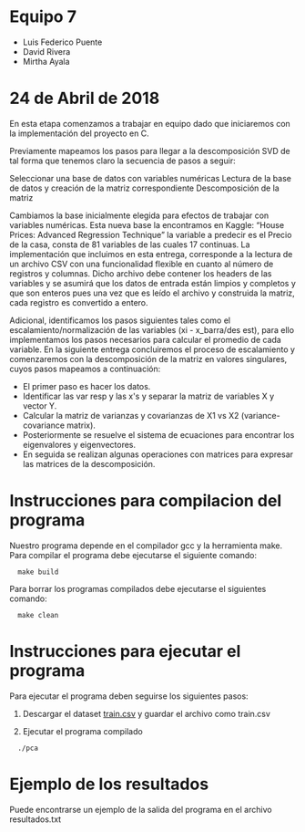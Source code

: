 # Equipo 7

  * Luis Federico Puente
  * David Rivera 
  * Mirtha Ayala

# 24 de Abril de 2018

En esta etapa comenzamos a trabajar en equipo dado que iniciaremos con la implementación del proyecto en C.

Previamente mapeamos los pasos para llegar a la descomposición SVD de tal forma que tenemos claro la secuencia de pasos a seguir:

Seleccionar una base de datos con variables numéricas
Lectura de la base de datos y creación de la matriz correspondiente
Descomposición de la matriz

Cambiamos la base inicialmente elegida para efectos de trabajar con variables numéricas. Esta nueva base la encontramos en Kaggle: “House Prices: Advanced Regression Technique” la variable a predecir es el Precio de la casa, consta de 81 variables de las cuales 17 continuas.
La implementación que incluimos en esta entrega, corresponde a la lectura de un archivo CSV  con una funcionalidad flexible en cuanto al número de registros y columnas. Dicho archivo debe contener los headers de las variables y se asumirá que los datos de entrada están limpios y completos y que son enteros pues una vez que es leído el archivo y construida la matriz, cada registro es convertido a entero. 

Adicional, identificamos los pasos siguientes tales como el escalamiento/normalización de las variables (xi -  x_barra/des est), para ello implementamos los pasos necesarios para calcular el promedio de cada variable. En la siguiente entrega concluiremos el proceso de escalamiento y comenzaremos con la descomposición de la matriz en valores singulares, cuyos pasos mapeamos a continuación:

  * El primer paso es hacer los datos.
  * Identificar las var resp y las x's y separar la matriz de variables X y vector Y.
  * Calcular la matriz de varianzas y covarianzas de X1 vs X2 (variance-covariance matrix).
  * Posteriormente se resuelve el sistema de ecuaciones para encontrar los eigenvalores y eigenvectores.
  * En seguida se realizan algunas operaciones con matrices para expresar las matrices de la descomposición.

# Instrucciones para compilacion del programa
 
  Nuestro programa depende en el compilador gcc y la herramienta make. Para compilar el
  programa debe ejecutarse el siguiente comando:
 
  ```
    make build
  ````
  Para borrar los programas compilados debe ejecutarse el siguientes comando:

  ```
    make clean
  ```
 
# Instrucciones para ejecutar el programa

  Para ejecutar el programa deben seguirse los siguientes pasos:

  1. Descargar el dataset [train.csv](https://gist.github.com/lckymirth/4225fb3f4e5e0c89a34dedbc9aef8332) y guardar el archivo como train.csv

  2. Ejecutar el programa compilado
  ```
    ./pca
  ```

# Ejemplo de los resultados

  Puede encontrarse un ejemplo de la salida del programa en el archivo resultados.txt